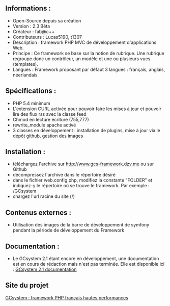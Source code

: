 Informations :
-----------

* Open-Source depuis sa création
* Version  : 2.3 Bêta
* Créateur : fab@c++
* Contributeurs : Lucas5190, t1307
* Description : framework PHP MVC de développement d'applications Web. 
* Principe : Ce framework se base sur la notion de rubrique. Une rubrique regroupe donc un contrôleur, un modèle et une ou plusieurs vues (templates). 
* Langues : Framework proposant par défaut 3 langues : français, anglais, néerlandais

Spécifications :
-----------

* PHP 5.4 minimum
* L'extension CURL activée pour pouvoir faire les mises à jour et pouvoir lire des flux rss avec la classe feed
* Chmod en lecture écriture (755,777)
* rewrite_module apache activé
* 3 classes en développement : installation de plugins, mise à jour via le dépôt github, gestion des images

Installation :
-----------

* téléchargez l'archive sur http://www.gcs-framework.dzv.me ou sur Github
* décompressez l'archive dans le répertoire désiré
* dans le fichier web.config.php, modifiez la constante "FOLDER" et indiquez-y le répertoire où se trouve le framework. Par exemple : /GCsystem
* chargez l'url racine du site (/)

Contenus externes :
-----------

* Utilisation des images de la barre de développement de symfony pendant la période de développement du Framework

Documentation :
-----------

* Le GCsystem 2.1 étant encore en développement, une documentation est en cours de rédaction mais n'est pas terminée. Elle est disponible ici : [GCsystem 2.1 documentation][2]

Site du projet
-----------

[GCsystem : framework PHP français hautes performances][1]

[1]: http://gcs-framework.dzv.me/
[2]: http://gcs-framework.dzv.me/fr/documentation